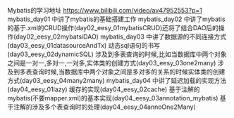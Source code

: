 Mybatis的学习地址 https://www.bilibili.com/video/av47952553?p=1
mybatis_day01 中讲了mybatis的基础搭建工作
mybatis_day02 中讲了mybatis的基于.xml的CRUD操作(day02_eesy_01mybatisCRUD)还将了结合DAO后的操作(day02_eesy_02mybatsiDAO)
mybatis_day03 中讲了数据源的不同连接方式(day03_eesy_01datasourceAndTx) 动态sql语句的书写(day03_eesy_02dynamicSQL) 
              涉及到多表查询的时候,比如当数据库中两个对象之间是一对一,多对一,一对多,实体类的创建方式(day03_eesy_03one2many) 
              涉及到多表查询时候,当数据库中两个对象之间是多对多的关系的时候实体类的创建方式(day03_eesy_04many2many)
mybatis_day04 中讲了延迟加载的实现方法(day04_eesy_01lazy) 缓存的实现(day04_eesy_02cache) 
              基于注解的mybatis(不要mapper.xml)的基本实现(day04_eesy_03annotation_mybatis)
              基于注解的涉及多个表查询时的处理(day04_eesy_04annoOne2Many)
